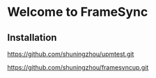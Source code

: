 # Welcome to FrameSync

## Installation

https://github.com/shuningzhou/upmtest.git

https://github.com/shuningzhou/framesyncup.git